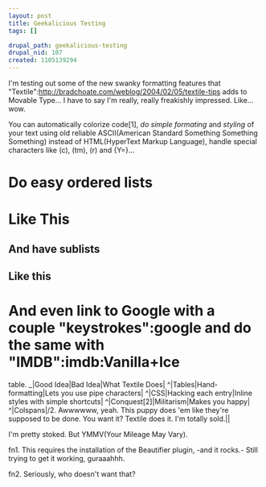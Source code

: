 ```yaml
--- 
layout: post
title: Geekalicious Testing
tags: []

drupal_path: geekalicious-testing
drupal_nid: 107
created: 1105139294
---
```

I'm testing out some of the new swanky formatting features that "Textile":http://bradchoate.com/weblog/2004/02/05/textile-tips adds to Movable Type... I have to say I'm really, really freakishly impressed. Like... wow.

You can automatically colorize code[1], _do simple formating_ and *styling* of your text using old reliable ASCII(American Standard Something Something Something) instead of HTML(HyperText Markup Language), handle special characters like (c), (tm), (r) and {Y=}...

# Do easy ordered lists
# Like This
## And have sublists
## Like this
# And even link to Google with a couple "keystrokes":google and do the same with "IMDB":imdb:Vanilla+Ice 

table. _|Good Idea|Bad Idea|What Textile Does|
^|Tables|Hand-formatting|Lets you use pipe characters|
^|CSS|Hacking each entry|Inline styles with simple shortcuts|
^|Conquest[2]|Militarism|Makes you happy|
^|Colspans|/2. Awwwwww, yeah. This puppy does 'em like they're supposed to be done. You want it? Textile does it. I'm totally sold.||

I'm pretty stoked. But YMMV(Your Mileage May Vary).

fn1. This requires the installation of the Beautifier plugin, -and it rocks.- Still trying to get it working, guraaahhh.

fn2. Seriously, who doesn't want that?
